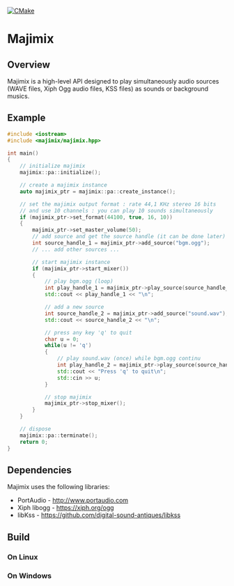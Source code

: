 [![CMake](https://github.com/ZombiTefu/majimix/actions/workflows/cmake.yml/badge.svg)](https://github.com/ZombiTefu/majimix/actions/workflows/cmake.yml)

# Majimix

## Overview
Majimix is a high-level API designed to play simultaneously audio sources (WAVE files, Xiph Ogg audio files, KSS files) as sounds or background musics.


## Example
```cpp
#include <iostream>
#include <majimix/majimix.hpp>

int main()
{
    // initialize majimix
    majimix::pa::initialize();

    // create a majimix instance
    auto majimix_ptr = majimix::pa::create_instance();

    // set the majimix output format : rate 44,1 KHz stereo 16 bits
    // and use 10 channels : you can play 10 sounds simultaneously
    if (majimix_ptr->set_format(44100, true, 16, 10))
    {
        majimix_ptr->set_master_volume(50);
        // add source and get the source handle (it can be done later)
        int source_handle_1 = majimix_ptr->add_source("bgm.ogg");
        // ... add other sources ...

        // start majimix instance
        if (majimix_ptr->start_mixer())
        {
            // play bgm.ogg (loop)
            int play_handle_1 = majimix_ptr->play_source(source_handle_1, true, false);
            std::cout << play_handle_1 << "\n";

            // add a new source
            int source_handle_2 = majimix_ptr->add_source("sound.wav");
            std::cout << source_handle_2 << "\n";

            // press any key 'q' to quit
            char u = 0;
            while(u != 'q') 
            {
                // play sound.wav (once) while bgm.ogg continu
                int play_handle_2 = majimix_ptr->play_source(source_handle_2);
                std::cout << "Press 'q' to quit\n";
                std::cin >> u; 
            }

            // stop majimix
            majimix_ptr->stop_mixer();
        }
    }

    // dispose
    majimix::pa::terminate();
    return 0;
}
 ```

 ## Dependencies

 Majimix uses the following libraries:<br>
   - PortAudio   - http://www.portaudio.com
   - Xiph libogg - https://xiph.org/ogg
   - libKss      - https://github.com/digital-sound-antiques/libkss

 ## Build

 ### On Linux

 ### On Windows
